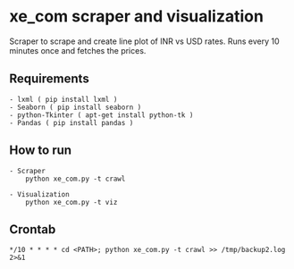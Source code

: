 # xe_com scraper and visualization

Scraper to scrape and create line plot of INR vs USD rates. Runs every 10 minutes once and fetches the prices.

## Requirements
	- lxml ( pip install lxml )
	- Seaborn ( pip install seaborn )
	- python-Tkinter ( apt-get install python-tk )
	- Pandas ( pip install pandas )
	

## How to run
	- Scraper
		python xe_com.py -t crawl

	- Visualization
		python xe_com.py -t viz

## Crontab

	*/10 * * * * cd <PATH>; python xe_com.py -t crawl >> /tmp/backup2.log 2>&1

